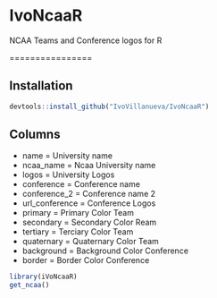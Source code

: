 # IvoNcaaR
NCAA Teams and Conference logos  for R

================

## Installation

``` r
devtools::install_github("IvoVillanueva/IvoNcaaR")
```
## Columns


   * name = University name
   * ncaa_name = Ncaa University name
   * logos = University Logos
   * conference = Conference name
   * conference_2 = Conference name 2
   * url_conference = Conference Logos
   * primary = Primary Color Team
   * secondary = Secondary Color Ream
   * tertiary = Terciary Color Team
   * quaternary = Quaternary Color Team
   * background = Background Color Conference 
   * border = Border Color Conference


``` r
library(iVoNcaaR)
get_ncaa()

```
